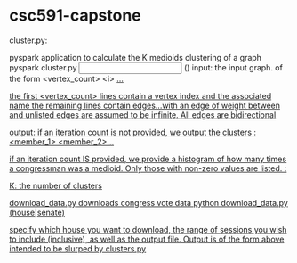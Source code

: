 # csc591-capstone
cluster.py:

pyspark application to calculate the K medioids clustering of a graph
pyspark cluster.py <input> <output> <K> (<iterations>)
input: the input graph. of the form
&lt;vertex_count&gt;
&lt;i&gt; <name>
<u> <v> <d>
...

the first <vertex_count> lines contain a vertex index and the associated name
the remaining lines contain edges...with an edge of weight <d> between <u> and <v>
unlisted edges are assumed to be infinite. All edges are bidirectional

output: if an iteration count is not provided, we output the clusters
<medioid>: <member_1> <member_2>...

if an iteration count IS provided, we provide a histogram of how many times a congressman was a medioid. Only those with non-zero values are listed.
<medioid>: <count>

K: the number of clusters

download_data.py
downloads congress vote data
python download_data.py (house|senate) <start> <end> <output>

specify which house you want to download, the range of sessions you wish to include (inclusive), as well as the output file. Output is of the form above intended to be slurped by clusters.py
